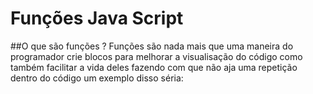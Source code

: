 # Funções Java Script

##O que são funções ?
Funções são nada mais que uma maneira do programador crie blocos para melhorar a visualisação do código como também facilitar a vida deles 
fazendo com que não aja uma repetição dentro do código um exemplo disso séria:

###
